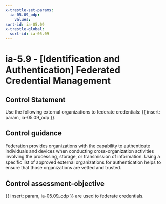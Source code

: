```yaml
---
x-trestle-set-params:
  ia-05.09_odp:
    values:
sort-id: ia-05.09
x-trestle-global:
  sort-id: ia-05.09
---
```


# ia-5.9 - \[Identification and Authentication\] Federated Credential Management

## Control Statement

Use the following external organizations to federate credentials: {{ insert: param, ia-05.09_odp }}.

## Control guidance

Federation provides organizations with the capability to authenticate individuals and devices when conducting cross-organization activities involving the processing, storage, or transmission of information. Using a specific list of approved external organizations for authentication helps to ensure that those organizations are vetted and trusted.

## Control assessment-objective

{{ insert: param, ia-05.09_odp }} are used to federate credentials.
